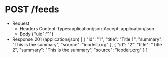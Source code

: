 # POST /feeds
+ Request
    + Headers
    Content-Type:application/json;Accept: application/json
    + Body
    {"uid":"1"}
+ Response 201 (application/json)
[
    {
        "id": "1",
        "title": "Title 1",
        "summary": "This is the summary",
        "source": "icodeit.org"
    },
    {
        "id": "2",
        "title": "Title 2",
        "summary": "This is the summary",
        "source": "icodeit.org"
    }
]